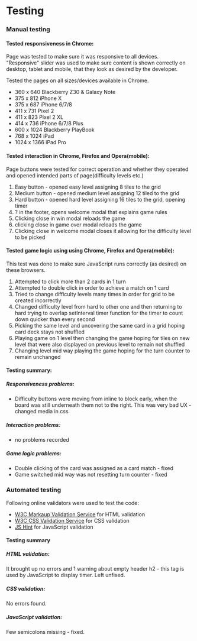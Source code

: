 # Testing

### Manual testing

#### Tested responsiveness in Chrome:
Page was tested to make sure it was responsive to all devices. "Responsive" slider was used to make sure content is shown correctly on desktop, tablet and mobile, that they look as desired by the developer.

Tested the pages on all sizes/devices available in Chrome.
- 360 x 640 Blackberry Z30 & Galaxy Note
- 375 x 812 iPhone X
- 375 x 687 iPhone 6/7/8
- 411 x 731 Pixel 2
- 411 x 823 Pixel 2 XL
- 414 x 736 iPhone 6/7/8 Plus
- 600 x 1024 Blackberry PlayBook
- 768 x 1024 iPad
- 1024 x 1366 iPad Pro

#### Tested interaction in Chrome, Firefox and Opera(mobile):
Page buttons were tested for correct operation and whether they operated and opened intended parts of page(difficulty levels etc.)
1. Easy button - opened easy level assigning 8 tiles to the grid
2. Medium button - opened medium level assigning 12 tiled to the grid
3. Hard button - opened hard level assigning 16 tiles to the grid, opening timer
4. ? in the footer, opens welcome modal that explains game rules
5. Clicking close in win modal reloads the game
6. clicking close in game over modal reloads the game
7. Clicking close in welcome modal closes it allowing for the difficulty level to be picked 

#### Tested game logic using using Chrome, Firefox and Opera(mobile):
This test was done to make sure JavaScript runs correctly (as desired) on these browsers.
1. Attempted to click more than 2 cards in 1 turn
2. Attempted to double click in order to achieve a match on 1 card
3. Tried to change difficulty levels many times in order for grid to be created incorrectly
4. Changed difficulty level from hard to other one and then returning to hard trying to overlap setInterval timer function for the timer to count down quicker than every second
5. Picking the same level and uncovering the same card in a grid hoping card deck stays not shuffled
6. Playing game on 1 level then changing the game hoping for tiles on new level that were also displayed on previous level to remain not shuffled
7. Changing level mid way playing the game hoping for the turn counter to remain unchanged

#### Testing summary:

##### Responsiveness problems:
- Difficulty buttons were moving from inline to block early, when the board was still underneath them not to the right. This was very bad UX - changed media in css

##### Interaction problems:
- no problems recorded

##### Game logic problems:
- Double clicking of the card was assigned as a card match - fixed
- Game switched mid way was not resetting turn counter - fixed

### Automated testing

Following online validators were used to test the code:
- [W3C Markaup Validation Service](https://validator.w3.org/) for HTML validation
- [W3C CSS Validation Service](https://jigsaw.w3.org/css-validator/) for CSS validation
- [JS Hint](https://jshint.com/) for JavaScript validation

#### Testing summary

##### HTML validation:
It brought up no errors and 1 warning about empty header h2 - this tag is used by JavaScript to display timer. Left unfixed.

##### CSS validation:
No errors found.

##### JavaScript validation:
Few semicolons missing - fixed.